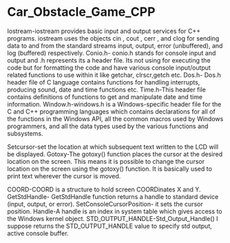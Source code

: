# Car_Obstacle_Game_CPP

Iostream-iostream provides basic input and output services for C++ programs. iostream uses the objects cin , cout , cerr , and clog for sending data to and from the standard streams input, output, error (unbuffered), and log (buffered) respectively.
Conio.h- conio.h stands for console input and output and .h represents its a header file.
Its not using for executing the code but for formatting the code and have various console input/output related functions to use within it like getchar, clrscr,getch etc.
Dos.h- Dos.h header file of C language contains functions for handling interrupts, producing sound, date and time functions etc.
Time.h-This header file contains definitions of functions to get and manipulate date and time information.
Window.h-windows.h is a Windows-specific header file for the C and C++ programming languages which contains declarations for all of the functions in the Windows API, all the common macros used by Windows programmers, and all the data types used by the various functions and subsystems.

Setcursor-set the location at which subsequent text written to the LCD will be displayed.
Gotoxy-The gotoxy() function places the cursor at the desired location on the screen. This means it is possible to change the cursor location on the screen using the gotoxy() function. It is basically used to print text wherever the cursor is moved.

COORD-COORD is a structure to hold screen COORDinates X and Y.
GetStdHandle- GetStdHandle function returns a handle to standard device (input, output, or error). 
SetConsoleCursorPosition- it sets the cursor position.
Handle-A handle is an index in system table which gives access to the Windows kernel object.
STD_OUTPUT_HANDLE-Std_Output_Handle() I suppose returns the STD_OUTPUT_HANDLE value to specify std output, active console buffer. 

